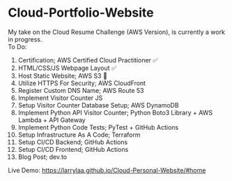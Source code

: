 # Cloud-Portfolio-Website
My take on the Cloud Resume Challenge (AWS Version), is currently a work in progress.
<br>
To Do:
1. Certification; AWS Certified Cloud Practitioner ✅
2. HTML/CSS/JS Webpage Layout ✅
3. Host Static Website; AWS S3 🚧
4. Utilize HTTPS For Security; AWS CloudFront 
5. Register Custom DNS Name; AWS Route 53 
6. Implement Visitor Counter JS 
7. Setup Visitor Counter Database Setup; AWS DynamoDB 
8. Implement Python API Visitor Counter; Python Boto3 Library + AWS Lambda + API Gateway 
9. Implement Python Code Tests; PyTest + GitHub Actions
10. Setup Infrastructure As A Code; Terraform
11. Setup CI/CD Backend; GitHub Actions
12. Setup CI/CD Frontend; GitHub Actions
13. Blog Post; dev.to

Live Demo: https://larrylaa.github.io/Cloud-Personal-Website/#home
